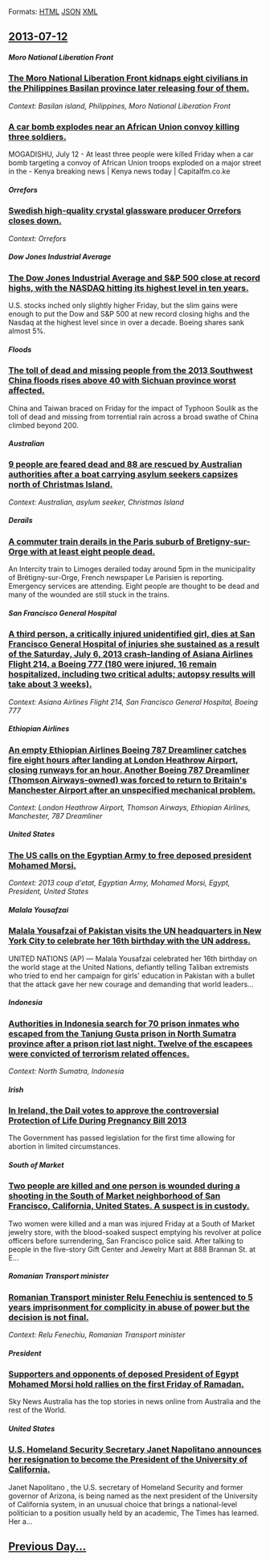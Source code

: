 
Formats: [HTML](2013/07/12/index.html)  [JSON](2013/07/12/index.json)  [XML](2013/07/12/index.xml)  

## [2013-07-12](/news/2013/07/12/index.md)

##### Moro National Liberation Front
### [The Moro National Liberation Front kidnaps eight civilians in the Philippines Basilan province later releasing four of them. ](/news/2013/07/12/the-moro-national-liberation-front-kidnaps-eight-civilians-in-the-philippines-basilan-province-later-releasing-four-of-them.md)
_Context: Basilan island, Philippines, Moro National Liberation Front_

##### 
### [A car bomb explodes near an African Union convoy killing three soldiers. ](/news/2013/07/12/a-car-bomb-explodes-near-an-african-union-convoy-killing-three-soldiers.md)
MOGADISHU, July 12 - At least three people were killed Friday when a car bomb targeting a convoy of African Union troops exploded on a major street in the - Kenya breaking news | Kenya news today | Capitalfm.co.ke

##### Orrefors
### [Swedish high-quality crystal glassware producer Orrefors closes down. ](/news/2013/07/12/swedish-high-quality-crystal-glassware-producer-orrefors-closes-down.md)
_Context: Orrefors_

##### Dow Jones Industrial Average
### [The Dow Jones Industrial Average and S&P 500 close at record highs, with the NASDAQ hitting its highest level in ten years. ](/news/2013/07/12/the-dow-jones-industrial-average-and-s-p-500-close-at-record-highs-with-the-nasdaq-hitting-its-highest-level-in-ten-years.md)
U.S. stocks inched only slightly higher Friday, but the slim gains were enough to put the Dow and S&P 500 at new record closing highs and the Nasdaq at the highest level since in over a decade. Boeing shares sank almost 5%.

##### Floods
### [The toll of dead and missing people from the 2013 Southwest China floods rises above 40 with Sichuan province worst affected. ](/news/2013/07/12/the-toll-of-dead-and-missing-people-from-the-2013-southwest-china-floods-rises-above-40-with-sichuan-province-worst-affected.md)
China and Taiwan braced on Friday for the impact of Typhoon Soulik as the toll of dead and missing from torrential rain across a broad swathe of China climbed beyond 200.

##### Australian
### [9 people are feared dead and 88 are rescued by Australian authorities after a boat carrying asylum seekers capsizes north of Christmas Island. ](/news/2013/07/12/9-people-are-feared-dead-and-88-are-rescued-by-australian-authorities-after-a-boat-carrying-asylum-seekers-capsizes-north-of-christmas-islan.md)
_Context: Australian, asylum seeker, Christmas Island_

##### Derails
### [A commuter train derails in the Paris suburb of Bretigny-sur-Orge with at least eight people dead. ](/news/2013/07/12/a-commuter-train-derails-in-the-paris-suburb-of-bra-c-tigny-sur-orge-with-at-least-eight-people-dead.md)
An Intercity train to Limoges derailed today around 5pm in the municipality of Brétigny-sur-Orge, French newspaper Le Parisien is reporting. Emergency services are attending. Eight people are thought to be dead and many of the wounded are still stuck in the trains. 

##### San Francisco General Hospital
### [A third person, a critically injured unidentified girl, dies at San Francisco General Hospital of injuries she sustained as a result of the Saturday, July 6, 2013 crash-landing of Asiana Airlines Flight 214, a Boeing 777 (180 were injured, 16 remain hospitalized, including two critical adults; autopsy results will take about 3 weeks). ](/news/2013/07/12/a-third-person-a-critically-injured-unidentified-girl-dies-at-san-francisco-general-hospital-of-injuries-she-sustained-as-a-result-of-the.md)
_Context: Asiana Airlines Flight 214, San Francisco General Hospital, Boeing 777_

##### Ethiopian Airlines
### [An empty Ethiopian Airlines Boeing 787 Dreamliner catches fire eight hours after landing at London Heathrow Airport, closing runways for an hour. Another Boeing 787 Dreamliner (Thomson Airways-owned) was forced to return to Britain's Manchester Airport after an unspecified mechanical problem. ](/news/2013/07/12/an-empty-ethiopian-airlines-boeing-787-dreamliner-catches-fire-eight-hours-after-landing-at-london-heathrow-airport-closing-runways-for-an.md)
_Context: London Heathrow Airport, Thomson Airways, Ethiopian Airlines, Manchester, 787 Dreamliner_

##### United States
### [The US calls on the Egyptian Army to free deposed president Mohamed Morsi. ](/news/2013/07/12/the-us-calls-on-the-egyptian-army-to-free-deposed-president-mohamed-morsi.md)
_Context: 2013 coup d'etat, Egyptian Army, Mohamed Morsi, Egypt, President, United States_

##### Malala Yousafzai
### [Malala Yousafzai of Pakistan visits the UN headquarters in New York City to celebrate her 16th birthday with the UN address. ](/news/2013/07/12/malala-yousafzai-of-pakistan-visits-the-un-headquarters-in-new-york-city-to-celebrate-her-16th-birthday-with-the-un-address.md)
UNITED NATIONS (AP) — Malala Yousafzai celebrated her 16th birthday on the world stage at the United Nations, defiantly telling Taliban extremists who tried to end her campaign for girls&#x27; education in Pakistan with a bullet that the attack gave her new courage and demanding that world leaders...

##### Indonesia
### [Authorities in Indonesia search for 70 prison inmates who escaped from the Tanjung Gusta prison in North Sumatra province after a prison riot last night. Twelve of the escapees were convicted of terrorism related offences. ](/news/2013/07/12/authorities-in-indonesia-search-for-70-prison-inmates-who-escaped-from-the-tanjung-gusta-prison-in-north-sumatra-province-after-a-prison-rio.md)
_Context: North Sumatra, Indonesia_

##### Irish
### [In Ireland, the Dail votes to approve the controversial Protection of Life During Pregnancy Bill 2013 ](/news/2013/07/12/in-ireland-the-da-il-votes-to-approve-the-controversial-protection-of-life-during-pregnancy-bill-2013.md)
The Government has passed legislation for the first time allowing for abortion in limited circumstances.

##### South of Market
### [Two people are killed and one person is wounded during a shooting in the South of Market neighborhood of San Francisco, California, United States. A suspect is in custody. ](/news/2013/07/12/two-people-are-killed-and-one-person-is-wounded-during-a-shooting-in-the-south-of-market-neighborhood-of-san-francisco-california-united-s.md)
Two women were killed and a man was injured Friday at a South of Market jewelry store, with the blood-soaked suspect emptying his revolver at police officers before surrendering, San Francisco police said. After talking to people in the five-story Gift Center and Jewelry Mart at 888 Brannan St. at E...

##### Romanian Transport minister
### [Romanian Transport minister Relu Fenechiu is sentenced to 5 years imprisonment for complicity in abuse of power but the decision is not final. ](/news/2013/07/12/romanian-transport-minister-relu-fenechiu-is-sentenced-to-5-years-imprisonment-for-complicity-in-abuse-of-power-but-the-decision-is-not-fina.md)
_Context: Relu Fenechiu, Romanian Transport minister_

##### President
### [Supporters and opponents of deposed President of Egypt Mohamed Morsi hold rallies on the first Friday of Ramadan. ](/news/2013/07/12/supporters-and-opponents-of-deposed-president-of-egypt-mohamed-morsi-hold-rallies-on-the-first-friday-of-ramadan.md)
Sky News Australia has the top stories in news online from Australia and the rest of the World.

##### United States
### [U.S. Homeland Security Secretary Janet Napolitano announces her resignation to become the President of the University of California. ](/news/2013/07/12/u-s-homeland-security-secretary-janet-napolitano-announces-her-resignation-to-become-the-president-of-the-university-of-california.md)
Janet Napolitano , the U.S. secretary of Homeland Security and former governor of Arizona, is being named as the next president of the University of California system, in an unusual choice that brings a national-level politician to a position usually held by an academic, The Times has learned. Her a...

## [Previous Day...](/news/2013/07/11/index.md)

